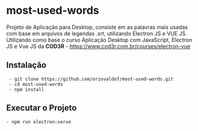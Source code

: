 # most-used-words
Projeto de Aplicação para Desktop, consiste em as palavras mais usadas com base em arquivos de legendas .srt, utilizando Electron JS e VUE JS.
Utilizando como base o curso Aplicação Desktop com JavaScript, Electron JS e Vue JS da **COD3R** - https://www.cod3r.com.br/courses/electron-vue

## Instalação
     - git clone https://github.com/oriovaldof/most-used-words.git
     - cd most-used-words
     - npm install
## Executar o Projeto
    - npm run electron:serve
